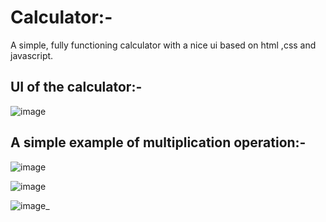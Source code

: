 # Calculator:-
A simple, fully functioning calculator with a nice ui based on html ,css and javascript.
<h2>UI of the calculator:-</h2>

![image](https://user-images.githubusercontent.com/77783033/122798741-8cb24c80-d2de-11eb-9e8e-f798cb461d7d.png)

<h2>A simple example of multiplication operation:-</h2>

![image](https://user-images.githubusercontent.com/77783033/122799059-eadf2f80-d2de-11eb-84d1-2fb036a6824c.png)

![image](https://user-images.githubusercontent.com/77783033/122799242-1c57fb00-d2df-11eb-8a57-aade55f35f73.png)

![image](https://user-images.githubusercontent.com/77783033/122799315-3265bb80-d2df-11eb-93fc-0a92f06832d0.png)_
